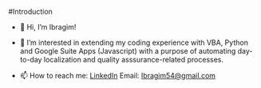 #Introduction

- 👋 Hi, I’m Ibragim!

- 👀 I’m interested in extending my coding experience with VBA, Python and Google Suite Apps (Javascript) with a purpose of automating day-to-day localization and quality asssurance-related processes. 

- 📫 How to reach me:
[LinkedIn](https://www.linkedin.com/in/ibragim-dibirov-6211bb156/)
Email: Ibragim54@gmail.com

